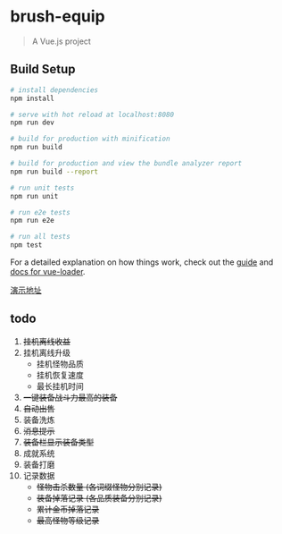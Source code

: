 # brush-equip

> A Vue.js project

## Build Setup

``` bash
# install dependencies
npm install

# serve with hot reload at localhost:8080
npm run dev

# build for production with minification
npm run build

# build for production and view the bundle analyzer report
npm run build --report

# run unit tests
npm run unit

# run e2e tests
npm run e2e

# run all tests
npm test
```

For a detailed explanation on how things work, check out the [guide](http://vuejs-templates.github.io/webpack/) and [docs for vue-loader](http://vuejs.github.io/vue-loader).

[演示地址](https://mj921.github.io/brush-equip/dist/index.html)

## todo

1. ~~挂机离线收益~~
2. 挂机离线升级
    * 挂机怪物品质
    * 挂机恢复速度
    * 最长挂机时间
3. ~~一键装备战斗力最高的装备~~
4. ~~自动出售~~
5. 装备洗炼
6. ~~消息提示~~
7. ~~装备栏显示装备类型~~
8. 成就系统
9. 装备打磨
10. 记录数据
    * ~~怪物击杀数量 (各词缀怪物分别记录)~~
    * ~~装备掉落记录 (各品质装备分别记录)~~
    * ~~累计金币掉落记录~~
    * ~~最高怪物等级记录~~